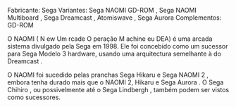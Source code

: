 Fabricante: Sega
Variantes: Sega NAOMI GD-ROM , Sega NAOMI Multiboard , Sega Dreamcast , Atomiswave , Sega Aurora
Complementos: GD-ROM

O NAOMI ( N ew Um rcade O peração M achine eu DEA) é uma arcada sistema divulgado pela Sega em 1998. Ele foi concebido como um sucessor para Sega Modelo 3 hardware, usando uma arquitectura semelhante à do Dreamcast .

O NAOMI foi sucedido pelas pranchas Sega Hikaru e Sega NAOMI 2 , embora tenha durado mais que o NAOMI 2, Hikaru e Sega Aurora . O Sega Chihiro , ou possivelmente até o Sega Lindbergh , também podem ser vistos como sucessores.

